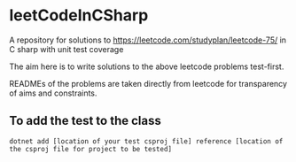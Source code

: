 # leetCodeInCSharp
A repository for solutions to https://leetcode.com/studyplan/leetcode-75/ in C sharp with unit test coverage

The aim here is to write solutions to the above leetcode problems test-first.

READMEs of the problems are taken directly from leetcode for transparency of aims and constraints.

## To add the test to the class 

```
dotnet add [location of your test csproj file] reference [location of the csproj file for project to be tested]
```
